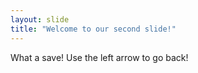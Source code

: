 ```yaml
---
layout: slide
title: "Welcome to our second slide!"
---
```

What a save!
Use the left arrow to go back!
